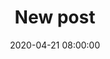 ---
title: New post
slug: new-post
date: 2020-04-21 08:00:00
excerpt: >-
  A juicy new post
header_image: >-
  https://images.pexels.com/photos/38568/apple-imac-ipad-workplace-38568.jpeg?auto=compress&cs=tinysrgb&dpr=2&h=650&w=940
tags:
  - Web
  - GitHub
  - HTML
  - HyperText Markup Language
---